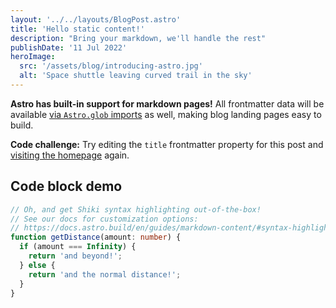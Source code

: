 ```yaml
---
layout: '../../layouts/BlogPost.astro'
title: 'Hello static content!'
description: "Bring your markdown, we'll handle the rest"
publishDate: '11 Jul 2022'
heroImage:
  src: '/assets/blog/introducing-astro.jpg'
  alt: 'Space shuttle leaving curved trail in the sky'
---
```


**Astro has built-in support for markdown pages!** All frontmatter data will be available [via `Astro.glob` imports](https://docs.astro.build/en/reference/api-reference/#astroglob) as well, making blog landing pages easy to build.

**Code challenge:** Try editing the `title` frontmatter property for this post and [visiting the homepage](/) again.

## Code block demo

```typescript
// Oh, and get Shiki syntax highlighting out-of-the-box!
// See our docs for customization options:
// https://docs.astro.build/en/guides/markdown-content/#syntax-highlighting
function getDistance(amount: number) {
  if (amount === Infinity) {
    return 'and beyond!';
  } else {
    return 'and the normal distance!';
  }
}
```
